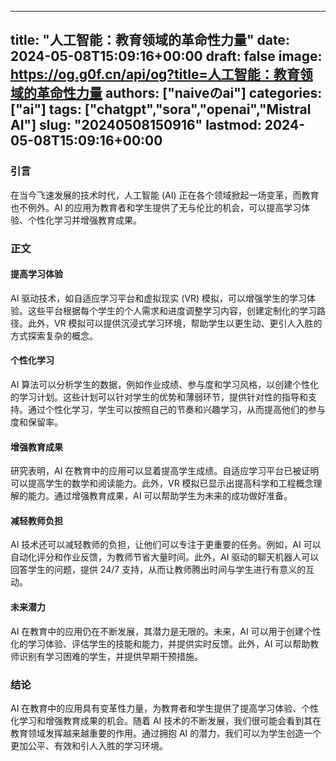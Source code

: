 
---
title: "人工智能：教育领域的革命性力量"
date: 2024-05-08T15:09:16+00:00
draft: false
image: https://og.g0f.cn/api/og?title=人工智能：教育领域的革命性力量
authors: ["naiveのai"]
categories: ["ai"]
tags: ["chatgpt","sora","openai","Mistral AI"]
slug: "20240508150916"
lastmod: 2024-05-08T15:09:16+00:00
---
### 引言

在当今飞速发展的技术时代，人工智能 (AI) 正在各个领域掀起一场变革，而教育也不例外。AI 的应用为教育者和学生提供了无与伦比的机会，可以提高学习体验、个性化学习并增强教育成果。

### 正文

#### 提高学习体验

AI 驱动技术，如自适应学习平台和虚拟现实 (VR) 模拟，可以增强学生的学习体验。这些平台根据每个学生的个人需求和进度调整学习内容，创建定制化的学习路径。此外，VR 模拟可以提供沉浸式学习环境，帮助学生以更生动、更引人入胜的方式探索复杂的概念。

#### 个性化学习

AI 算法可以分析学生的数据，例如作业成绩、参与度和学习风格，以创建个性化的学习计划。这些计划可以针对学生的优势和薄弱环节，提供针对性的指导和支持。通过个性化学习，学生可以按照自己的节奏和兴趣学习，从而提高他们的参与度和保留率。

#### 增强教育成果

研究表明，AI 在教育中的应用可以显着提高学生成绩。自适应学习平台已被证明可以提高学生的数学和阅读能力。此外，VR 模拟已显示出提高科学和工程概念理解的能力。通过增强教育成果，AI 可以帮助学生为未来的成功做好准备。

#### 减轻教师负担

AI 技术还可以减轻教师的负担，让他们可以专注于更重要的任务。例如，AI 可以自动化评分和作业反馈，为教师节省大量时间。此外，AI 驱动的聊天机器人可以回答学生的问题，提供 24/7 支持，从而让教师腾出时间与学生进行有意义的互动。

#### 未来潜力

AI 在教育中的应用仍在不断发展，其潜力是无限的。未来，AI 可以用于创建个性化的学习体验、评估学生的技能和能力，并提供实时反馈。此外，AI 可以帮助教师识别有学习困难的学生，并提供早期干预措施。

### 结论

AI 在教育中的应用具有变革性力量，为教育者和学生提供了提高学习体验、个性化学习和增强教育成果的机会。随着 AI 技术的不断发展，我们很可能会看到其在教育领域发挥越来越重要的作用。通过拥抱 AI 的潜力，我们可以为学生创造一个更加公平、有效和引人入胜的学习环境。